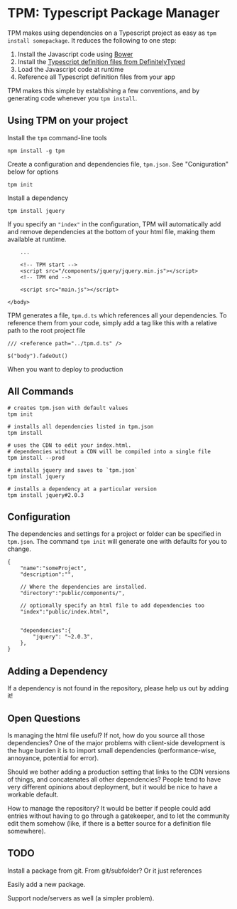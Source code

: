 TPM: Typescript Package Manager
===============================

TPM makes using dependencies on a Typescript project as easy as `tpm install somepackage`. It reduces the following to one step:

1. Install the Javascript code using [Bower][bower]
2. Install the [Typescript definition files from DefinitelyTyped][definitelyTyped]
3. Load the Javascript code at runtime
4. Reference all Typescript definition files from your app

TPM makes this simple by establishing a few conventions, and by generating code whenever you `tpm install`.

Using TPM on your project
-------------------------

Install the `tpm` command-line tools
    
    npm install -g tpm

Create a configuration and dependencies file, `tpm.json`. See "Coniguration" below for options

    tpm init

Install a dependency

    tpm install jquery

If you specify an `"index"` in the configuration, TPM will automatically add and remove dependencies at the bottom of your html file, making them available at runtime. 

        ...

        <!-- TPM start -->
        <script src="/components/jquery/jquery.min.js"></script>
        <!-- TPM end -->

        <script src="main.js"></script>

    </body>
    
TPM generates a file, `tpm.d.ts` which references all your dependencies. To reference them from your code, simply add a tag like this with a relative path to the root project file

    /// <reference path="../tpm.d.ts" />

    $("body").fadeOut()

When you want to deploy to production
    


All Commands
------------

    # creates tpm.json with default values
    tpm init                    

    # installs all dependencies listed in tpm.json
    tpm install                 

    # uses the CDN to edit your index.html. 
    # dependencies without a CDN will be compiled into a single file
    tpm install --prod          

    # installs jquery and saves to `tpm.json`
    tpm install jquery          

    # installs a dependency at a particular version 
    tpm install jquery#2.0.3    


Configuration
-------------

The dependencies and settings for a project or folder can be specified in `tpm.json`. The command `tpm init` will generate one with defaults for you to change. 

    {
        "name":"someProject",
        "description":"",

        // Where the dependencies are installed. 
        "directory":"public/components/",

        // optionally specify an html file to add dependencies too
        "index":"public/index.html",


        "dependencies":{
            "jquery": "~2.0.3",
        },
    }

Adding a Dependency
-------------------

If a dependency is not found in the repository, please help us out by adding it! 


Open Questions
--------------

Is managing the html file useful? If not, how do you source all those dependencies? One of the major problems with client-side development is the huge burden it is to import small dependencies (performance-wise, annoyance, potential for error).

Should we bother adding a production setting that links to the CDN versions of things, and concatenates all other dependencies? People tend to have very different opinions about deployment, but it would be nice to have a workable default. 

How to manage the repository? It would be better if people could add entries without having to go through a gatekeeper, and to let the community edit them somehow (like, if there is a better source for a definition file somewhere).

TODO
----

Install a package from git. From git/subfolder? Or it just references 

Easily add a new package. 

Support node/servers as well (a simpler problem).

[typescript]: http://typescriptlang.org/
[definitelyTyped]: https://github.com/borisyankov/DefinitelyTyped
[bower]: http://bower.io/
[npm]: https://npmjs.org/
